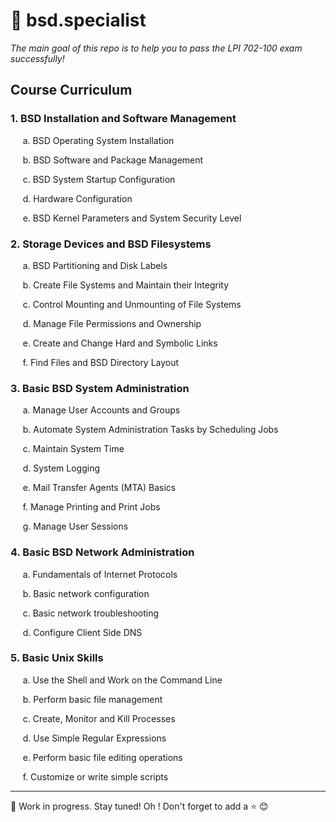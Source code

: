 # 🔖 bsd.specialist
*The main goal of this repo is to help you to pass the LPI 702-100 exam successfully!*

## Course Curriculum

### 1. BSD Installation and Software Management

  &nbsp;&nbsp;&nbsp;&nbsp; a. BSD Operating System Installation
  
  &nbsp;&nbsp;&nbsp;&nbsp; b. BSD Software and Package Management
  
  &nbsp;&nbsp;&nbsp;&nbsp; c. BSD System Startup Configuration
  
  &nbsp;&nbsp;&nbsp;&nbsp; d. Hardware Configuration
  
  &nbsp;&nbsp;&nbsp;&nbsp; e. BSD Kernel Parameters and System Security Level
    
### 2. Storage Devices and BSD Filesystems

  &nbsp;&nbsp;&nbsp;&nbsp; a. BSD Partitioning and Disk Labels
  
  &nbsp;&nbsp;&nbsp;&nbsp; b. Create File Systems and Maintain their Integrity
  
  &nbsp;&nbsp;&nbsp;&nbsp; c. Control Mounting and Unmounting of File Systems
  
  &nbsp;&nbsp;&nbsp;&nbsp; d. Manage File Permissions and Ownership
  
  &nbsp;&nbsp;&nbsp;&nbsp; e. Create and Change Hard and Symbolic Links
  
  &nbsp;&nbsp;&nbsp;&nbsp; f. Find Files and BSD Directory Layout
  
### 3. Basic BSD System Administration

  &nbsp;&nbsp;&nbsp;&nbsp; a. Manage User Accounts and Groups
  
  &nbsp;&nbsp;&nbsp;&nbsp; b. Automate System Administration Tasks by Scheduling Jobs
  
  &nbsp;&nbsp;&nbsp;&nbsp; c. Maintain System Time
  
  &nbsp;&nbsp;&nbsp;&nbsp; d. System Logging
  
  &nbsp;&nbsp;&nbsp;&nbsp; e. Mail Transfer Agents (MTA) Basics
  
  &nbsp;&nbsp;&nbsp;&nbsp; f. Manage Printing and Print Jobs
  
  &nbsp;&nbsp;&nbsp;&nbsp; g. Manage User Sessions
  
### 4. Basic BSD Network Administration

  &nbsp;&nbsp;&nbsp;&nbsp; a. Fundamentals of Internet Protocols
  
  &nbsp;&nbsp;&nbsp;&nbsp; b. Basic network configuration
  
  &nbsp;&nbsp;&nbsp;&nbsp; c. Basic network troubleshooting
  
  &nbsp;&nbsp;&nbsp;&nbsp; d. Configure Client Side DNS
  
### 5. Basic Unix Skills

  &nbsp;&nbsp;&nbsp;&nbsp; a. Use the Shell and Work on the Command Line
  
  &nbsp;&nbsp;&nbsp;&nbsp; b. Perform basic file management
  
  &nbsp;&nbsp;&nbsp;&nbsp; c. Create, Monitor and Kill Processes
  
  &nbsp;&nbsp;&nbsp;&nbsp; d. Use Simple Regular Expressions
  
  &nbsp;&nbsp;&nbsp;&nbsp; e. Perform basic file editing operations
  
  &nbsp;&nbsp;&nbsp;&nbsp; f. Customize or write simple scripts
  
---
  
👷 Work in progress. Stay tuned! Oh ! Don't forget to add a ⭐ 😊
